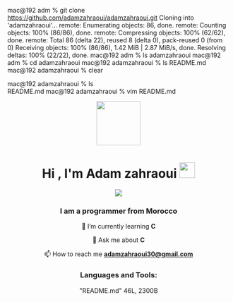 mac@192 adm % git clone https://github.com/adamzahraoui/adamzahraoui.git
Cloning into 'adamzahraoui'...
remote: Enumerating objects: 86, done.
remote: Counting objects: 100% (86/86), done.
remote: Compressing objects: 100% (62/62), done.
remote: Total 86 (delta 22), reused 8 (delta 0), pack-reused 0 (from 0)
Receiving objects: 100% (86/86), 1.42 MiB | 2.87 MiB/s, done.
Resolving deltas: 100% (22/22), done.
mac@192 adm % ls
adamzahraoui
mac@192 adm % cd adamzahraoui 
mac@192 adamzahraoui % ls
README.md
mac@192 adamzahraoui % clear










mac@192 adamzahraoui % ls    
README.md
mac@192 adamzahraoui % vim README.md 





















<div align="center">
<p align="center" ><img  src = "https://github.com/7oSkaaa/7oSkaaa/blob/main/Images/about_me.gif?raw=true" width = 100px></p>
<h1 align="center"><b>Hi , I'm Adam zahraoui </b><img src="https://media.giphy.com/media/hvRJCLFzcasrR4ia7z/giphy.gif" width="35"></h1>
<!--  -->
<p align="center">
  <a href="https://github.com/DenverCoder1/readme-typing-svg"><img src="https://readme-typing-svg.herokuapp.com?font=Time+New+Roman&color=cyan&size=25&center=true&vCenter=true&width=600&height=100&lines=Assalamu+O+Alaikum+Warahmatullah..&hearts;++;I'm+A+Computer+Science+Student,;Student+in+1337+UM6P+RABAT,;Active+Learner/Researcher,;Love+to+learn+new+stuffs..<3"></a>
</p>
<h3 align="center">I am a programmer from Morocco</h3>


 🌱 I’m currently learning **C**

 💬 Ask me about **C**

 📫 How to reach me **adamzahraoui30@gmail.com**

<h3>Languages and Tools:</h3>
"README.md" 46L, 2300B
